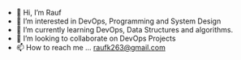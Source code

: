 - 👋 Hi, I’m Rauf
- 👀 I’m interested in DevOps, Programming and System Design
- 🌱 I’m currently learning DevOps, Data Structures and algorithms.
- 💞️ I’m looking to collaborate on DevOps Projects
- 📫 How to reach me ... raufk263@gmail.com


<!---
raufk263/raufk263 is a ✨ special ✨ repository because its `README.md` (this file) appears on your GitHub profile.
You can click the Preview link to take a look at your changes.
--->
